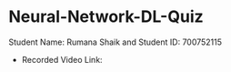 # Neural-Network-DL-Quiz

Student Name: Rumana Shaik and Student ID: 700752115
- Recorded Video Link: 
